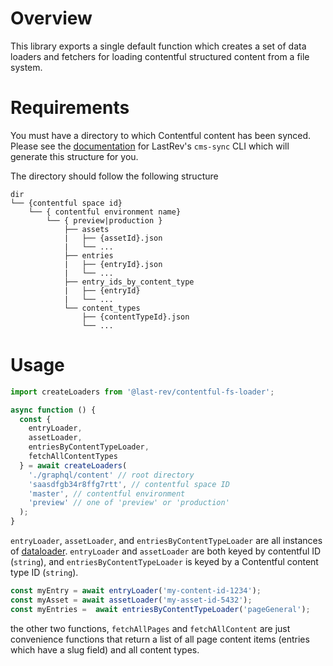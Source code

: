 # Overview

This library exports a single default function which creates a set of data loaders and fetchers for loading contentful structured content from a file system.

# Requirements

You must have a directory to which Contentful content has been synced. Please see the [documentation](../cli/src/commands/cms-sync/README.md) for LastRev's `cms-sync` CLI which will generate this structure for you.

The directory should follow the following structure

```text
dir
└── {contentful space id}
    └── { contentful environment name}
        └── { preview|production }
            ├── assets
            |   ├── {assetId}.json
            |   └── ...
            ├── entries
            |   ├── {entryId}.json
            |   └── ...
            ├── entry_ids_by_content_type
            |   ├── {entryId}
            |   └── ...
            └── content_types
                ├── {contentTypeId}.json
                └── ...
```

# Usage

```Javascript
import createLoaders from '@last-rev/contentful-fs-loader';

async function () {
  const {
    entryLoader,
    assetLoader,
    entriesByContentTypeLoader,
    fetchAllContentTypes
  } = await createLoaders(
    './graphql/content' // root directory
    'saasdfgb34r8ffg7rtt', // contentful space ID
    'master', // contentful environment
    'preview' // one of 'preview' or 'production'
  );
}
```

`entryLoader`, `assetLoader`, and `entriesByContentTypeLoader` are all instances of [dataloader](https://github.com/graphql/dataloader). `entryLoader` and `assetLoader` are both keyed by contentful ID (`string`), and `entriesByContentTypeLoader` is keyed by a Contentful content type ID (`string`).

```Javascript
const myEntry = await entryLoader('my-content-id-1234');
const myAsset = await assetLoader('my-asset-id-5432');
const myEntries =  await entriesByContentTypeLoader('pageGeneral');
```

the other two functions, `fetchAllPages` and `fetchAllContent` are just convenience functions that return a list of all page content items (entries which have a slug field) and all content types.
